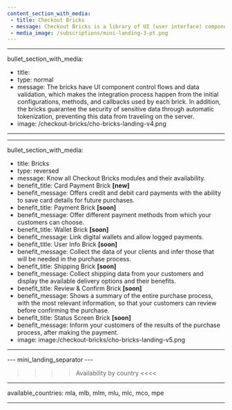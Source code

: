 ```yaml
---
content_section_with_media: 
 - title: Checkout Bricks
 - message: Checkout Bricks is a library of UI (user interface) components that aims to allow a client-side integration in a modular way through configurable, secure structures and with a simplified and unified integration.
 - media_image: /subscriptions/mini-landing-3-pt.png
---
```


---
bullet_section_with_media: 
 - title: 
 - type: normal
 - message: The bricks have UI component control flows and data validation, which makes the integration process happen from the initial configurations, methods, and callbacks used by each brick. In addition, the bricks guarantee the security of sensitive data through automatic tokenization, preventing this data from traveling on the server.
 - image: /checkout-bricks/cho-bricks-landing-v4.png
---

---
bullet_section_with_media: 
 - title: Bricks
 - type: reversed
 - message: Know all Checkout Bricks modules and their availability.
 - benefit_title: Card Payment Brick **[new]**
 - benefit_message: Offers credit and debit card payments with the ability to save card details for future purchases.
 - benefit_title: Payment Brick **[soon]**  
 - benefit_message: Offer different payment methods from which your customers can choose.
 - benefit_title: Wallet Brick **[soon]**  
 - benefit_message: Link digital wallets and allow logged payments. 
 - benefit_title: User Info Brick **[soon]**  
 - benefit_message: Collect the data of your clients and infer those that will be needed in the purchase process.
 - benefit_title: Shipping Brick **[soon]**  
 - benefit_message: Collect shipping data from your customers and display the available delivery options and their benefits.
 - benefit_title: Review & Confirm Brick **[soon]**  
 - benefit_message: Shows a summary of the entire purchase process, with the most relevant information, so that your customers can review before confirming the purchase.
 - benefit_title: Status Screen Brick **[soon]**   
 - benefit_message: Inform your customers of the results of the purchase process, after making the payment. 
 - image: image:/checkout-bricks/cho-bricks-landing-v5.png
---

--- mini_landing_separator ---

>>>> Availability by country <<<<
---
available_countries: mla, mlb, mlm, mlu, mlc, mco, mpe

---